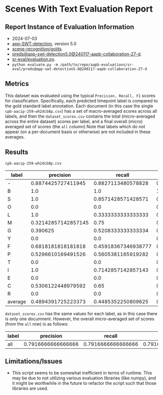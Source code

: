 # Scenes With Text Evaluation Report


## Report Instance of Evaluation Information
* 2024-07-03
* [app-SWT-detection](https://github.com/clamsproject/app-swt-detection/tree/6b12498fc596327ec47933b7f785044da2f8cf2f), version 5.0
* [scene-recognition/golds](https://github.com/clamsproject/aapb-annotations/tree/9cbe41aa124da73a0158bfc0b4dbf8bafe6d460d/scene-recognition/golds).
* [preds@app-swt-detection5.0@240117-aapb-collaboration-27-d](https://github.com/clamsproject/aapb-evaluations/tree/4bfcf3250700567aae352a710d5cdb6bc1fcdca4/sr-eval/preds%40app-swt-detection5.0%40240117-aapb-collaboration-27-d).
* [sr-eval/evaluation.py](https://github.com/clamsproject/aapb-evaluations/blob/4bfcf3250700567aae352a710d5cdb6bc1fcdca4/sr-eval/evaluate.py).
* `python evaluate.py -m /path/to/repo/aapb-evaluations/sr-eval/preds@app-swt-detection5.0@240117-aapb-collaboration-27-d`

## Metrics
This dataset was evaluated using the typical `Precision, Recall, F1` scores for classification. Specifically, each
predicted timepoint label is compared to the gold standard label annotation. Each document 
(in this case the single `cpb-aacip-259-wh2dcb8p.csv`) has a set of macro-averaged scores across all labels, and then the
`dataset_scores.csv` contains the total (micro-averaged across the entire dataset) scores per label, and a final overall
(micro) averaged set of scores (the `all` column)
Note that labels which do not appear (on a per-document basis or otherwise) are not included in these averages.

## Results
`cpb-aacip-259-wh2dcb8p.csv`

| label   |precision         |recall|f1                |
|---------|------------------|------|------------------|
| -       |0.8874425727411945|0.8827113480578828|0.8850706376479572|
| B       |1.0               |1.0   |1.0               |
| S       |1.0               |0.8571428571428571|0.923076923076923 |
| O       |0.0               |0.0   |0.0               |
| L       |1.0               |0.3333333333333333|0.5               |
| M       |0.32142857142857145|0.75  |0.45000000000000007|
| G       |0.390625          |0.5208333333333334|0.44642857142857145|
| Y       |0.0               |0.0   |0.0               |
| F       |0.6818181818181818|0.45918367346938777|0.548780487804878 |
| P       |0.5296610169491526|0.5605381165919282|0.5446623093681917|
| T       |0.0               |0.0   |0.0               |
| I       |1.0               |0.7142857142857143|0.8333333333333333|
| E       |0.0               |0.0   |0.0               |
| C       |0.5306122448979592|0.65  |0.5842696629213483|
| R       |0.0               |0.0   |0.0               |
| average |0.4894391725223373|0.4485352250809625|0.44770812837208024|

`dataset_scores.csv` has the same values for each label, as in this case there is only one documnent. However, the
overall micro-averaged set of scores (from the `all` row) is as follows:

| label |precision         |recall|f1                |
|-------|------------------|------|------------------|
| all   |0.7916666666666666|0.7916666666666666|0.7916666666666666|


## Limitations/Issues
* This script seems to be somewhat inefficient in terms of runtime. This may be due to not utilizing various evaluation
libraries (like numpy), and it might be worthwhile in the future to refactor the script such that those libraries are
used.
